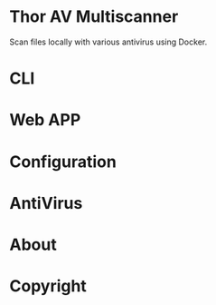 # Thor AV Multiscanner
Scan files locally with various antivirus using Docker.

# CLI

# Web APP

# Configuration

# AntiVirus

# About

# Copyright